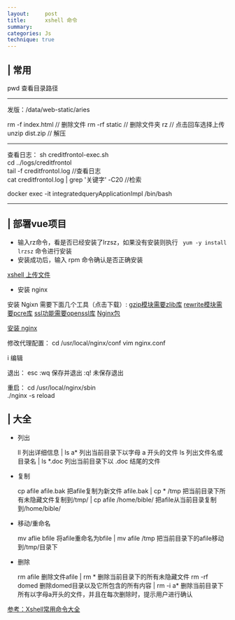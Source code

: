 ```yaml
---
layout:     post
title:      xshell 命令
summary: 
categories: Js
technique: true
---
```




## | 常用

pwd 查看目录路径 
 
------------

发版：/data/web-static/aries

rm -f index.html // 删除文件
rm -rf static   // 删除文件夹
rz // 点击回车选择上传
unzip dist.zip  // 解压
 
---------------

查看日志：
sh creditfrontol-exec.sh      
cd ../logs/creditfrontol      
tail -f creditfrontol.log       //查看日志      
cat creditfrontol.log | grep '关键字' -C20     //检索        

docker exec -it integratedqueryApplicationImpl /bin/bash	

--------------
## | 部署vue项目

- 输入rz命令，看是否已经安装了lrzsz，如果没有安装则执行 ` yum -y install lrzsz` 命令进行安装 
- 安装成功后，输入 rpm 命令确认是否正确安装

[xshell 上传文件](https://www.cnblogs.com/nbf-156cwl/p/8641165.html)

- 安装 nginx

安装 Ngixn 需要下面几个工具（点击下载）:
[gzip模块需要zlib库](http://www.zlib.net/)
[rewrite模块需要pcre库](http://www.pcre.org/)
[ssl功能需要openssl库](http://www.openssl.org/)
[Nginx包](http://nginx.org/en/download.html) 

[安装 nginx](https://www.jianshu.com/p/05f889faa74b?from=timeline&isappinstalled=0)

修改代理配置：
cd /usr/local/nginx/conf
vim nginx.conf

i 编辑

退出：
esc 
:wq 保存并退出
:q! 未保存退出

重启：
cd /usr/local/nginx/sbin  
./nginx -s reload   


## | 大全

- 列出 

    ll 列出详细信息 | ls a* 列出当前目录下以字母 a 开头的文件
    ls 列出文件名或目录名 |  ls *.doc 列出当前目录下以 .doc 结尾的文件

- 复制 

    cp afile afile.bak 把afile复制为新文件 afile.bak | cp * /tmp 把当前目录下所有未隐藏文件复制到/tmp/
     |  cp afile /home/bible/ 把afile从当前目录复制到/home/bible/

- 移动/重命名

    mv aflie bfile 将afile重命名为bfile | mv afile /tmp 把当前目录下的afile移动到/tmp/目录下

- 删除

    rm afile 删除文件afile | rm * 删除当前目录下的所有未隐藏文件 
    rm -rf domed 删除domed目录以及它所包含的所有内容 | rm -i a* 删除当前目录下所有以字母a开头的文件，并且在每次删除时，提示用户进行确认 


[参考：Xshell常用命令大全](https://www.jianshu.com/p/12b342ef0793)





